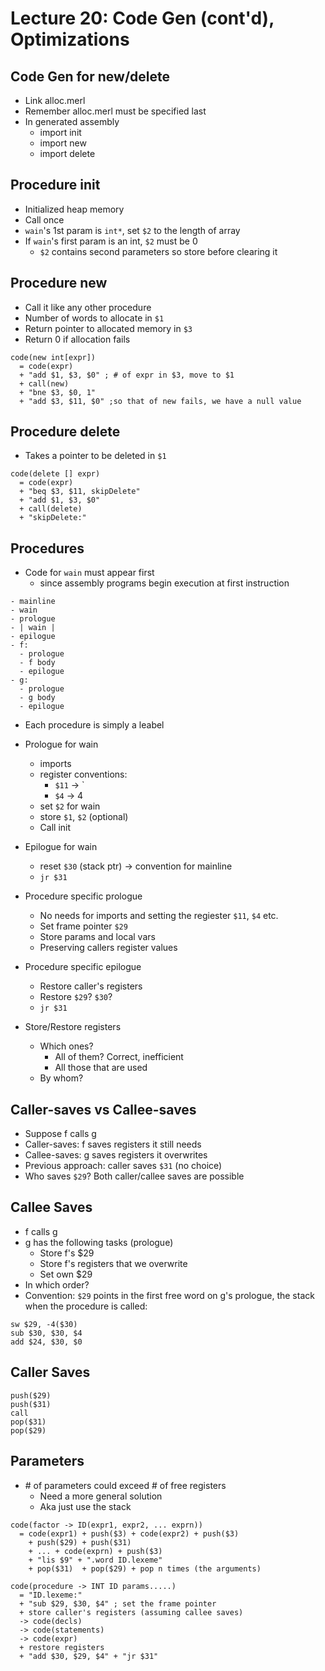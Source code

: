 # Lecture 20: Code Gen (cont'd), Optimizations

## Code Gen for new/delete

* Link alloc.merl
* Remember alloc.merl must be specified last
* In generated assembly
  * import init
  * import new
  * import delete

## Procedure init

* Initialized heap memory
* Call once
* `wain`'s 1st param is `int*`, set `$2` to the length of array
* If `wain`'s first param is an int, `$2` must be 0
  * `$2` contains second parameters so store before clearing it

## Procedure new

* Call it like any other procedure
* Number of words to allocate in `$1`
* Return pointer to allocated memory in `$3`
* Return 0 if allocation fails

```none
code(new int[expr])
  = code(expr)
  + "add $1, $3, $0" ; # of expr in $3, move to $1
  + call(new)
  + "bne $3, $0, 1"
  + "add $3, $11, $0" ;so that of new fails, we have a null value
```

## Procedure delete

* Takes a pointer to be deleted in `$1`

```none
code(delete [] expr)
  = code(expr)
  + "beq $3, $11, skipDelete"
  + "add $1, $3, $0"
  + call(delete)
  + "skipDelete:"
```

## Procedures

* Code for `wain` must appear first
  * since assembly programs begin execution at first instruction

```none
- mainline
- wain
- prologue
- | wain |
- epilogue
- f:
  - prologue
  - f body
  - epilogue
- g:
  - prologue
  - g body
  - epilogue
```

* Each procedure is simply a leabel
* Prologue for wain
  * imports
  * register conventions:
    * `$11` -> `
    * `$4` -> 4
  * set `$2` for wain
  * store `$1`, `$2` (optional)
  * Call init

* Epilogue for wain
  * reset `$30` (stack ptr) -> convention for mainline
  * `jr $31`

* Procedure specific prologue
  * No needs for imports and setting the regiester `$11`, `$4` etc.
  * Set frame pointer `$29`
  * Store params and local vars
  * Preserving callers register values

* Procedure specific epilogue
  * Restore caller's registers
  * Restore `$29`? `$30`?
  * `jr $31`

* Store/Restore registers
  * Which ones?
    * All of them? Correct, inefficient
    * All those that are used
  * By  whom?

## Caller-saves vs Callee-saves

* Suppose f calls g
* Caller-saves: f saves registers it still needs
* Callee-saves: g saves registers it overwrites
* Previous approach: caller saves `$31` (no choice)
* Who saves `$29`? Both caller/callee saves are possible

## Callee Saves

* f calls g
* g has the following tasks (prologue)
  * Store f's $29
  * Store f's registers that we overwrite
  * Set own $29
* In which order?
* Convention: `$29` points in the first free word on g's prologue, the stack when the procedure is called:

```none
sw $29, -4($30)
sub $30, $30, $4
add $24, $30, $0
```

## Caller Saves

```none
push($29)
push($31)
call
pop($31)
pop($29)
```

## Parameters


* \# of parameters could exceed # of free registers
  * Need a more general solution
  * Aka just use the stack

```none
code(factor -> ID(expr1, expr2, ... exprn))
  = code(expr1) + push($3) + code(expr2) + push($3)
    + push($29) + push($31)
    + ... + code(exprn) + push($3)
    + "lis $9" + ".word ID.lexeme"
    + pop($31)  + pop($29) + pop n times (the arguments)
```

```none
code(procedure -> INT ID params.....)
  = "ID.lexeme:"
  + "sub $29, $30, $4" ; set the frame pointer
  + store caller's registers (assuming callee saves)
  -> code(decls)
  -> code(statements)
  -> code(expr)
  + restore registers
  + "add $30, $29, $4" + "jr $31"
```
